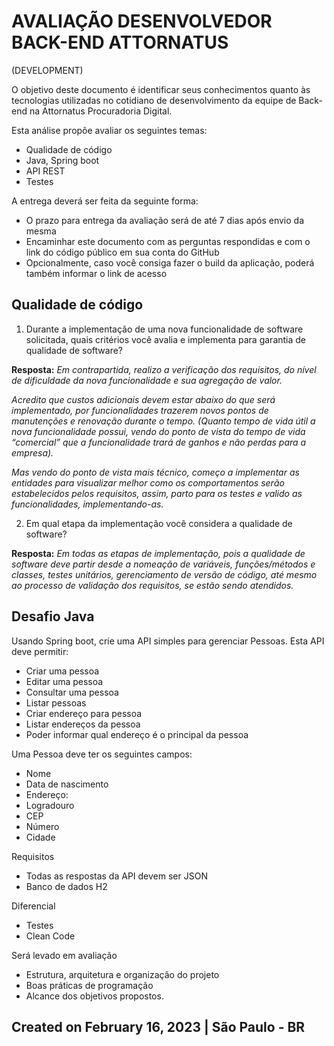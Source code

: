 # AVALIAÇÃO DESENVOLVEDOR BACK-END ATTORNATUS
(DEVELOPMENT)

O objetivo deste documento é identificar seus conhecimentos quanto às tecnologias utilizadas no cotidiano de
desenvolvimento da equipe de Back-end na Attornatus Procuradoria Digital.

Esta análise propõe avaliar os seguintes temas:
- Qualidade de código
- Java, Spring boot
- API REST
- Testes

A entrega deverá ser feita da seguinte forma:
- O prazo para entrega da avaliação será de até 7 dias após envio da mesma
- Encaminhar este documento com as perguntas respondidas e com o link do código público em sua conta do GitHub
- Opcionalmente, caso você consiga fazer o build da aplicação, poderá também informar o link de acesso


## Qualidade de código

1. Durante a implementação de uma nova funcionalidade de software solicitada, quais critérios você avalia e
   implementa para garantia de qualidade de software?

<b>Resposta:</b> <i>Em contrapartida, realizo a verificação dos requisitos, do nível de dificuldade da nova funcionalidade e sua
agregação de valor.</i>

<i>Acredito que custos adicionais devem estar abaixo do que será implementado, por funcionalidades trazerem novos
pontos de manutenções e renovação durante o tempo. (Quanto tempo de vida útil a nova funcionalidade possui, vendo do
ponto de vista do tempo de vida “comercial” que a funcionalidade trará de ganhos e não perdas para a empresa).</i>

<i>Mas vendo do ponto de vista mais técnico, começo a implementar as entidades para visualizar melhor como os
comportamentos serão estabelecidos pelos requisitos, assim, parto para os testes e valido as funcionalidades,
implementando-as.</i>


2. Em qual etapa da implementação você considera a qualidade de software?

<b>Resposta:</b> <i>Em todas as etapas de implementação, pois a qualidade de software deve partir desde a nomeação
de variáveis, funções/métodos e classes, testes unitários, gerenciamento de versão de código, até mesmo ao processo de
validação dos requisitos, se estão sendo atendidos.</i>


## Desafio Java

Usando Spring boot, crie uma API simples para gerenciar Pessoas. Esta API deve permitir:
- Criar uma pessoa
- Editar uma pessoa
- Consultar uma pessoa
- Listar pessoas
- Criar endereço para pessoa
- Listar endereços da pessoa
- Poder informar qual endereço é o principal da pessoa

Uma Pessoa deve ter os seguintes campos:
- Nome
- Data de nascimento
- Endereço:
- Logradouro
- CEP
- Número
- Cidade

Requisitos
- Todas as respostas da API devem ser JSON
- Banco de dados H2

Diferencial
- Testes
- Clean Code

Será levado em avaliação
- Estrutura, arquitetura e organização do projeto
- Boas práticas de programação
- Alcance dos objetivos propostos.

## Created on February 16, 2023 | São Paulo - BR